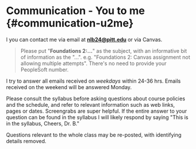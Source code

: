 # Communication - You to me {#communication-u2me}

I you can contact me via email at **nlb24@pitt.edu** or via Canvas.

> Please put "**Foundations 2:...**" as the subject, with an informative bit of information as the "...". e.g. "Foundations 2: Canvas assignment not allowing multiple attempts". There's no need to provide your PeopleSoft number.

I try to answer all emails received on _weekdays_ within 24-36 hrs.  Emails received on the weekend will be answered Monday. 

Please consult the syllabus before asking questions about course policies and the schedule, and refer to relevant information such as web links, pages or dates. Screengrabs are super helpful. If the entire answer to your question can be found in the syllabus I will likely respond by saying "This is in the syllabus, Cheers, Dr. B."

Questions relevant to the whole class may be re-posted, with identifying details removed.
